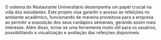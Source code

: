 O sistema do Restaurante Universitário desempenha um papel crucial na vida dos estudantes. Este projeto visa garantir o acesso às refeições no ambiente acadêmico, funcionando de maneira proveitosa para a empresa ao permitir a exposição dos seus cardápios semanais, gerando assim mais interesse. Além disso, torna-se uma ferramenta muito útil para os usuários, possibilitando a visualização e avaliação das refeições disponíveis.
